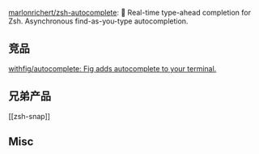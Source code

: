 


[marlonrichert/zsh-autocomplete](https://github.com/marlonrichert/zsh-autocomplete): 🤖 Real-time type-ahead completion for Zsh. Asynchronous find-as-you-type autocompletion.


## 竞品

[withfig/autocomplete: Fig adds autocomplete to your terminal.](https://github.com/withfig/autocomplete)


## 兄弟产品

[[zsh-snap]]

## Misc



